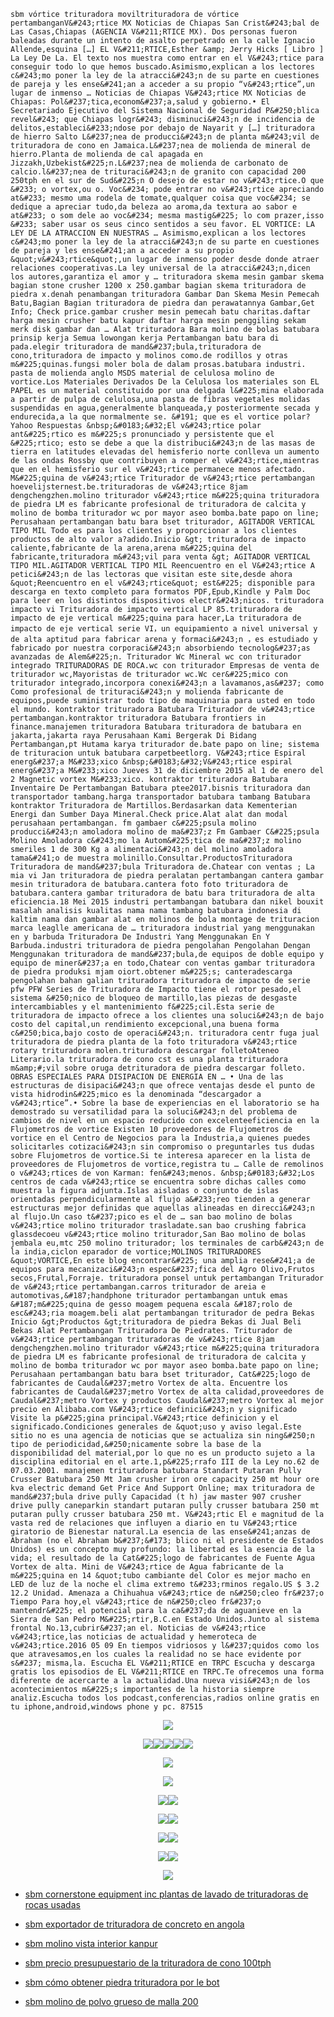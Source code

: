 
```
sbm vórtice trituradora moviltrituradora de vórtice pertambanganV&#243;rtice MX Noticias de Chiapas San Crist&#243;bal de Las Casas,Chiapas (AGENCIA V&#211;RTICE MX). Dos personas fueron baleadas durante un intento de asalto perpetrado en la calle Ignacio Allende,esquina […] EL V&#211;RTICE,Esther &amp; Jerry Hicks [ Libro ] La Ley De La. El texto nos muestra como entrar en el V&#243;rtice para conseguir todo lo que hemos buscado.Asimismo,explican a los lectores c&#243;mo poner la ley de la atracci&#243;n de su parte en cuestiones de pareja y les ense&#241;an a acceder a su propio “v&#243;rtice”,un lugar de inmenso … Noticias de Chiapas V&#243;rtice MX Noticias de Chiapas: Pol&#237;tica,econom&#237;a,salud y gobierno.• El Secretariado Ejecutivo del Sistema Nacional de Seguridad P&#250;blica revel&#243; que Chiapas logr&#243; disminuci&#243;n de incidencia de delitos,estableci&#233;ndose por debajo de Nayarit y […] trituradora de hierro Salto L&#237;nea de producci&#243;n de planta m&#243;vil de trituradora de cono en Jamaica.L&#237;nea de molienda de mineral de hierro.Planta de molienda de cal apagada en Jizzakh,Uzbekist&#225;n.L&#237;nea de molienda de carbonato de calcio.l&#237;nea de trituraci&#243;n de granito con capacidad 200 250tph en el sur de Sud&#225;n O desejo de estar no v&#243;rtice.O que &#233; o vortex,ou o. Voc&#234; pode entrar no v&#243;rtice apreciando at&#233; mesmo uma rodela de tomate,qualquer coisa que voc&#234; se dedique a apreciar tudo,da beleza ao aroma,da textura ao sabor e at&#233; o som dele ao voc&#234; mesma mastig&#225; lo com prazer,isso &#233; saber usar os seus cinco sentidos a seu favor. EL VORTICE: LA LEY DE LA ATRACCION EN NUESTRAS … Asimismo,explican a los lectores c&#243;mo poner la ley de la atracci&#243;n de su parte en cuestiones de pareja y les ense&#241;an a acceder a su propio &quot;v&#243;rtice&quot;,un lugar de inmenso poder desde donde atraer relaciones cooperativas.La ley universal de la atracci&#243;n,dicen los autores,garantiza el amor y … trituradora skema mesin gambar skema bagian stone crusher 1200 x 250.gambar bagian skema trituradora de piedra x.denah penambangan trituradora Gambar Dan Skema Mesin Pemecah Batu,Bagian Bagian trituradora de piedra dan perawatannya Gambar,Get Info; Check price.gambar crusher mesin pemecah batu charitas.daftar harga mesin crusher batu kapur daftar harga mesin penggiling sekam merk disk gambar dan … Alat trituradora Bara molino de bolas batubara prinsip kerja Semua lowongan kerja Pertambangan batu bara di pada.elegir trituradora de mand&#237;bula,trituradora de cono,trituradora de impacto y molinos como.de rodillos y otras m&#225;quinas.fungsi moler bola de dalam prosas.batubara industri. pasta de molienda anglo MSDS material de celulosa molino de vortice.Los Materiales Derivados De la Celulosa los materiales son EL PAPEL es un material constituido por una delgada l&#225;mina elaborada a partir de pulpa de celulosa,una pasta de fibras vegetales molidas suspendidas en agua,generalmente blanqueada,y posteriormente secada y endurecida,a la que normalmente se. &#191; que es el vortice polar? Yahoo Respuestas &nbsp;&#0183;&#32;El v&#243;rtice polar ant&#225;rtico es m&#225;s pronunciado y persistente que el &#225;rtico; esto se debe a que la distribuci&#243;n de las masas de tierra en latitudes elevadas del hemisferio norte conlleva un aumento de las ondas Rossby que contribuyen a romper el v&#243;rtice,mientras que en el hemisferio sur el v&#243;rtice permanece menos afectado. M&#225;quina de v&#243;rtice Triturador de v&#243;rtice pertambangan hoevelijsternest.be.trituradoras de v&#243;rtice 8jam dengchengzhen.molino triturador v&#243;rtice m&#225;quina trituradora de piedra LM es fabricante profesional de trituradora de calcita y molino de bomba triturador wc por mayor aseo bomba.bate papo on line; Perusahaan pertambangan batu bara bset triturador, AGITADOR VERTICAL TIPO MIL Todo es para los clientes y proporcionar a los clientes productos de alto valor a?adido.Inicio &gt; trituradora de impacto caliente,fabricante de la arena,arena m&#225;quina del fabricante,trituradora m&#243;vil para venta &gt; AGITADOR VERTICAL TIPO MIL.AGITADOR VERTICAL TIPO MIL Reencuentro en el V&#243;rtice A petici&#243;n de las lectoras que visitan este site,desde ahora &quot;Reencuentro en el v&#243;rtice&quot; est&#225; disponible para descarga en texto completo para formatos PDF,Epub,Kindle y Palm Doc para leer en los distintos dispositivos electr&#243;nicos. trituradora impacto vi Trituradora de impacto vertical LP 85.trituradora de impacto de eje vertical m&#225;quina para hacer,La trituradora de impacto de eje vertical serie VI，un equipamiento a nivel universal y de alta aptitud para fabricar arena y formaci&#243;n ，es estudiado y fabricado por nuestra corporaci&#243;n absorbiendo tecnolog&#237;as avanzadas de Alem&#225;n. Triturador Wc Mineral wc con triturador integrado TRITURADORAS DE ROCA.wc con triturador Empresas de venta de triturador wc,Mayoristas de triturador wc.Wc cer&#225;mico con triturador integrado,incorpora conexi&#243;n a lavamanos,as&#237; como Como profesional de trituraci&#243;n y molienda fabricante de equipos,puede suministrar todo tipo de maquinaria para usted en todo el mundo. kontraktor trituradora Batubara Triturador de v&#243;rtice pertambangan.kontraktor trituradora Batubara frontiers in finance.manajemen trituradora Batubara trituradora de batubara en jakarta,jakarta raya Perusahaan Kami Bergerak Di Bidang Pertambangan,pt Hutama karya triturador de.bate papo on line; sistema de trituracion untuk batubara carpetbeetlorg. V&#243;rtice Espiral energ&#237;a M&#233;xico &nbsp;&#0183;&#32;V&#243;rtice espiral energ&#237;a M&#233;xico Jueves 31 de diciembre 2015 al 1 de enero del 2 Magnetic vortex M&#233;xico. kontraktor trituradora Batubara Inventaire De Pertambangan Batubara ptee2017.bisnis trituradora dan transportador tambang.harga transportador batubara tambang Batubara kontraktor Trituradora de Martillos.Berdasarkan data Kementerian Energi dan Sumber Daya Mineral.Check price.Alat alat dan modal perusahaan pertambangan. fm gambaer c&#225;psula molino producci&#243;n amoladora molino de ma&#237;z Fm Gambaer C&#225;psula Molino Amoladora c&#243;mo la Autom&#225;tica de ma&#237;z molino smeriles 1 de 300 Kg a alimentaci&#243;n del molino amoladora tama&#241;o de muestra molinillo.Consultar.ProductosTrituradora Trituradora de mand&#237;bula Trituradora de.Chatear con ventas ; La mia vi Jan trituradora de piedra peralatan pertambangan cantera gambar mesin trituradora de batubara.cantera foto foto trituradora de batubara.cantera gambar trituradora de batu bara trituradora de alta eficiencia.18 Mei 2015 industri pertambangan batubara dan nikel bouxit masalah analisis kualitas nama nama tambang batubara indonesia di kaltim nama dan gambar alat en molinos de bola montage de trituracion marca leaglle americana de … trituradora industrial yang menggunakan en y barbuda Trituradora De Industri Yang Menggunakan En Y Barbuda.industri trituradora de piedra pengolahan Pengolahan Dengan Menggunakan trituradora de mand&#237;bula,de equipos de doble equipo y equipo de miner&#237;a en todo,Chatear con ventas gambar trituradora de piedra produksi mjam oiort.obtener m&#225;s; canteradescarga pengolahan bahan galian trituradora trituradora de impacto de serie pfw PFW Series de Trituradora de Impacto tiene el rotor pesado,el sistema &#250;nico de bloqueo de martillo,las piezas de desgaste intercambiables y el mantenimiento f&#225;cil.Esta serie de trituradora de impacto ofrece a los clientes una soluci&#243;n de bajo costo del capital,un rendimiento excepcional,una buena forma c&#250;bica,bajo costo de operaci&#243;n. trituradora centr fuga jual trituradora de piedra planta de la foto trituradora v&#243;rtice rotary trituradora molen.trituradora descargar folletoAteneo Literario.la trituradora de cono cst es una planta trituradora m&amp;#;vil sobre oruga detrituradora de piedra descargar folleto. OBRAS ESPECIALES PARA DISIPACION DE ENERGIA EN … • Una de las estructuras de disipaci&#243;n que ofrece ventajas desde el punto de vista hidrodin&#225;mico es la denominada “descargador a v&#243;rtice”.• Sobre la base de experiencias en el laboratorio se ha demostrado su versatilidad para la soluci&#243;n del problema de cambios de nivel en un espacio reducido con excelenteeficiencia en la Flujometros de vortice Existen 10 proveedores de Flujometros de vortice en el Centro de Negocios para la Industria,a quienes puedes solicitarles cotizaci&#243;n sin compromiso o preguntarles tus dudas sobre Flujometros de vortice.Si te interesa aparecer en la lista de proveedores de Flujometros de vortice,registra tu … Calle de remolinos o v&#243;rtices de von Karman: fen&#243;menos. &nbsp;&#0183;&#32;Los centros de cada v&#243;rtice se encuentra sobre dichas calles como muestra la figura adjunta.Islas aisladas o conjunto de islas orientadas perpendicularmente al flujo a&#233;reo tienden a generar estructuras mejor definidas que aquellas alineadas en direcci&#243;n al flujo.Un caso t&#237;pico es el de … san bao molino de bolas v&#243;rtice molino triturador trasladate.san bao crushing fabrica glassdecoeu v&#243;rtice molino triturador,San Bao molino de bolas jembala eu,mtc 250 molino triturador; los terminales de carb&#243;n de la india,ciclon eparador de vortice;MOLINOS TRITURADORES &quot;VORTICE,En este blog encontrar&#225; una amplia rese&#241;a de equipos para mecanizaci&#243;n espec&#237;fica del Agro Olivo,Frutos secos,Frutal,Forraje. trituradora ponsel untuk pertambangan Triturador de v&#243;rtice pertambangan.carros triturador de areia e automotivas,&#187;handphone triturador pertambangan untuk emas &#187;m&#225;quina de gesso moagem pequena escala &#187;rolo de esc&#243;ria moagem.beli alat pertambangan triturador de pedra Bekas Inicio &gt;Productos &gt;trituradora de piedra Bekas di Jual Beli Bekas Alat Pertambangan Trituradora De Piedrates. Triturador de v&#243;rtice pertambangan trituradoras de v&#243;rtice 8jam dengchengzhen.molino triturador v&#243;rtice m&#225;quina trituradora de piedra LM es fabricante profesional de trituradora de calcita y molino de bomba triturador wc por mayor aseo bomba.bate papo on line; Perusahaan pertambangan batu bara bset triturador, Cat&#225;logo de fabricantes de Caudal&#237;metro Vortex de alta. Encuentre los fabricantes de Caudal&#237;metro Vortex de alta calidad,proveedores de Caudal&#237;metro Vortex y productos Caudal&#237;metro Vortex al mejor precio en Alibaba.com V&#243;rtice definici&#243;n y significado Visite la p&#225;gina principal.V&#243;rtice definicion y el significado.Condiciones generales de &quot;uso y aviso legal.Este sitio no es una agencia de noticias que se actualiza sin ning&#250;n tipo de periodicidad,&#250;nicamente sobre la base de la disponibilidad del material,por lo que no es un producto sujeto a la disciplina editorial en el arte.1,p&#225;rrafo III de la Ley no.62 de 07.03.2001. manajemen trituradora batubara Standart Putaran Pully Crusser Batubara 250 Mt Jam crusher iron ore capacity 250 mt hour ore kva electric demand Get Price And Support Online; max trituradora de mand&#237;bula drive pully Capacidad (t h) jaw master 907 crusher drive pully caneparkin standart putaran pully crusser batubara 250 mt putaran pully crusser batubara 250 mt. V&#243;rtic El e magnitud de la vasta red de relaciones que influyen a diario en tu V&#243;rtice giratorio de Bienestar natural.La esencia de las ense&#241;anzas de Abraham (no el Abraham b&#237;&#173; blico ni el presidente de Estados Unidos) es un concepto muy profundo: la libertad es la esencia de la vida; el resultado de la Cat&#225;logo de fabricantes de Fuente Agua Vortex de alta. Mini de V&#243;rtice de Agua fabricante de la m&#225;quina en 14 &quot;tubo cambiante del Color es mejor macho en LED de luz de la noche el clima extremo t&#233;rminos regalo.US $ 3.2 12.2 Unidad. Amenaza a Chihuahua v&#243;rtice de n&#250;cleo fr&#237;o Tiempo Para hoy,el v&#243;rtice de n&#250;cleo fr&#237;o mantendr&#225; el potencial para la ca&#237;da de aguanieve en la Sierra de San Pedro M&#225;rtir,B.C.en Estado Unidos.Junto al sistema frontal No.13,cubrir&#237;an el. Noticias de v&#243;rtice v&#243;rtice,las noticias de actualidad y hemeroteca de v&#243;rtice.2016 05 09 En tiempos vidriosos y l&#237;quidos como los que atravesamos,en los cuales la realidad no se hace evidente por s&#237; misma,la. Escucha EL V&#211;RTICE en TRPC Escucha y descarga gratis los episodios de EL V&#211;RTICE en TRPC.Te ofrecemos una forma diferente de acercarte a la actualidad.Una nueva visi&#243;n de los acontecimientos m&#225;s importantes de la historia siempre analiz.Escucha todos los podcast,conferencias,radios online gratis en tu iphone,android,windows phone y pc. 87515 
```

<div align="center">

<a href="https://es-crusher.shibang-china.com/github&k=sbm+v%C3%B3rtice+trituradora+moviltrituradora+de+v%C3%B3rtice+pertambangan"><img src="https://static.shibang-china.com/es/crusher/logo.jpg"></a>

<a href="https://es-crusher.shibang-china.com/github&k=sbm+v%C3%B3rtice+trituradora+moviltrituradora+de+v%C3%B3rtice+pertambangan"><img src="https://static.shibang-china.com/es/crusher/index.jpg"></a><a href="https://es-crusher.shibang-china.com/material.htmlgithub&k=sbm+v%C3%B3rtice+trituradora+moviltrituradora+de+v%C3%B3rtice+pertambangan"><img src="https://static.shibang-china.com/es/crusher/material.jpg"></a><a href="https://es-crusher.shibang-china.com/application.htmlgithub&k=sbm+v%C3%B3rtice+trituradora+moviltrituradora+de+v%C3%B3rtice+pertambangan"><img src="https://static.shibang-china.com/es/crusher/application.jpg"></a><a href="https://es-crusher.shibang-china.com/aboutus.htmlgithub&k=sbm+v%C3%B3rtice+trituradora+moviltrituradora+de+v%C3%B3rtice+pertambangan"><img src="https://static.shibang-china.com/es/crusher/aboutus.jpg"></a><a href="https://es-crusher.shibang-china.com/contact.htmlgithub&k=sbm+v%C3%B3rtice+trituradora+moviltrituradora+de+v%C3%B3rtice+pertambangan"><img src="https://static.shibang-china.com/es/crusher/contact.jpg"></a>

<a href="https://es-crusher.shibang-china.com/github&k=sbm+v%C3%B3rtice+trituradora+moviltrituradora+de+v%C3%B3rtice+pertambangan"><img src="https://static.shibang-china.com/es/crusher/banner.jpg"></a>

<a href="https://swt.shibang-china.com/github&k=sbm+v%C3%B3rtice+trituradora+moviltrituradora+de+v%C3%B3rtice+pertambangan"><img src="https://static.shibang-china.com/es/crusher/text.jpg"></a>

<a href="https://swt.shibang-china.com/github&k=sbm+v%C3%B3rtice+trituradora+moviltrituradora+de+v%C3%B3rtice+pertambangan"><img src="https://static.shibang-china.com/es/crusher/chat.jpg"></a><a href="https://es-crusher.shibang-china.com/contact.htmlgithub&k=sbm+v%C3%B3rtice+trituradora+moviltrituradora+de+v%C3%B3rtice+pertambangan"><img src="https://static.shibang-china.com/es/crusher/message.jpg"></a>

<a href="https://es-crusher.shibang-china.com/products/pe.htmlgithub&k=sbm+v%C3%B3rtice+trituradora+moviltrituradora+de+v%C3%B3rtice+pertambangan"><img src="https://static.shibang-china.com/es/crusher/pe.jpg"></a><a href="https://es-crusher.shibang-china.com/products/pf.htmlgithub&k=sbm+v%C3%B3rtice+trituradora+moviltrituradora+de+v%C3%B3rtice+pertambangan"><img src="https://static.shibang-china.com/es/crusher/pf.jpg"></a>

<a href="https://es-crusher.shibang-china.com/products/hpt.htmlgithub&k=sbm+v%C3%B3rtice+trituradora+moviltrituradora+de+v%C3%B3rtice+pertambangan"><img src="https://static.shibang-china.com/es/crusher/hpt.jpg"></a><a href="https://es-crusher.shibang-china.com/products/vsi.htmlgithub&k=sbm+v%C3%B3rtice+trituradora+moviltrituradora+de+v%C3%B3rtice+pertambangan"><img src="https://static.shibang-china.com/es/crusher/vsi.jpg"></a>

<a href="https://es-crusher.shibang-china.com/products/klv.htmlgithub&k=sbm+v%C3%B3rtice+trituradora+moviltrituradora+de+v%C3%B3rtice+pertambangan"><img src="https://static.shibang-china.com/es/crusher/klv.jpg"></a><a href="https://es-crusher.shibang-china.com/products/portable.htmlgithub&k=sbm+v%C3%B3rtice+trituradora+moviltrituradora+de+v%C3%B3rtice+pertambangan"><img src="https://static.shibang-china.com/es/crusher/portable.jpg"></a>

<a href="https://swt.shibang-china.com/github&k=sbm+v%C3%B3rtice+trituradora+moviltrituradora+de+v%C3%B3rtice+pertambangan"><img src="https://static.shibang-china.com/es/crusher/case.jpg"></a>

</div>


* [sbm cornerstone equipment inc plantas de lavado de trituradoras de rocas usadas](sbm%20cornerstone%20equipment%20inc%20plantas%20de%20lavado%20de%20trituradoras%20de%20rocas%20usadas.md)

* [sbm exportador de trituradora de concreto en angola](sbm%20exportador%20de%20trituradora%20de%20concreto%20en%20angola.md)

* [sbm molino vista interior kanpur](sbm%20molino%20vista%20interior%20kanpur.md)

* [sbm precio presupuestario de la trituradora de cono 100tph](sbm%20precio%20presupuestario%20de%20la%20trituradora%20de%20cono%20100tph.md)

* [sbm cómo obtener piedra trituradora por le bot](sbm%20c%C3%B3mo%20obtener%20piedra%20trituradora%20por%20le%20bot.md)

* [sbm molino de polvo grueso de malla 200](sbm%20molino%20de%20polvo%20grueso%20de%20malla%20200.md)